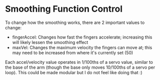 # Smoothing Function Control
To change how the smoothing works, there are 2 important values to change:
- fingerAccel: Changes how fast the fingers accelerate; increasing this will likely lessen the smoothing effect
- maxVel: Changes the maximum velocity the fingers can move at; this may need to be increased from where it's currently set (50)

Each accel/velocity value operates in 1/100ths of a servo value, similar to the base of the arm (though the base only moves 10/100ths of a servo per loop). This could be made modular but I do not feel like doing that :)
